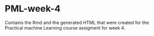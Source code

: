 # PML-week-4
Contains the Rmd and the generated HTML that were created for the Practical machine Learning course assigment for week 4.
